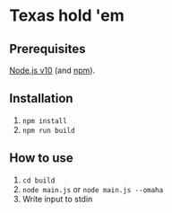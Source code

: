 # Texas hold 'em 

## Prerequisites
[Node.js v10](https://nodejs.org/en/download/) (and [npm](https://www.npmjs.com/)).

## Installation
1. `npm install`
2. `npm run build`

## How to use
1. `cd build`
2. `node main.js` or `node main.js --omaha`
3. Write input to stdin
